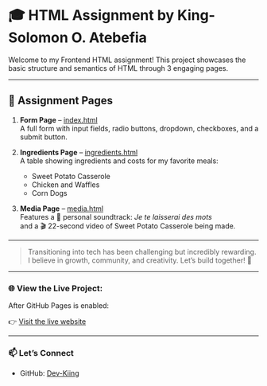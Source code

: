 # 🎓 HTML Assignment by King-Solomon O. Atebefia

Welcome to my Frontend HTML assignment! This project showcases the basic structure and semantics of HTML through 3 engaging pages.

---

## 📄 Assignment Pages

1. **Form Page** – [index.html](index.html)  
   A full form with input fields, radio buttons, dropdown, checkboxes, and a submit button.

2. **Ingredients Page** – [ingredients.html](ingredients-cost.htm)  
   A table showing ingredients and costs for my favorite meals:
   - Sweet Potato Casserole
   - Chicken and Waffles
   - Corn Dogs

3. **Media Page** – [media.html](multimedia.html)  
   Features a 🎵 personal soundtrack: *Je te laisserai des mots*  
   and a 🎬 22-second video of Sweet Potato Casserole being made.

---

> Transitioning into tech has been challenging but incredibly rewarding. I believe in growth, community, and creativity. Let’s build together! 🚀

---

### 🌐 View the Live Project:

After GitHub Pages is enabled:

👉 [Visit the live website](https://Web-Kiing.github.io/html-assignment/)

---

### 📫 Let’s Connect
- GitHub: [Dev-Kiing](https://github.com/Dev-Kiing)